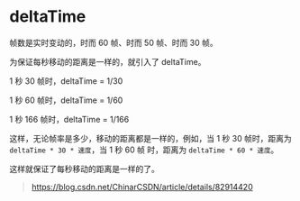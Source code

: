 ﻿# deltaTime

帧数是实时变动的，时而 60 帧、时而 50 帧、时而 30 帧。

为保证每秒移动的距离是一样的，就引入了 deltaTime。

1 秒 30 帧时，deltaTime = 1/30

1 秒 60 帧时，deltaTime = 1/60

1 秒 166 帧时，deltaTime = 1/166

这样，无论帧率是多少，移动的距离都是一样的，例如，当 1 秒 30 帧时，距离为 `deltaTime * 30 * 速度`，当 1 秒 60 帧 时，距离为 `deltaTime * 60 * 速度`。

这样就保证了每秒移动的距离是一样的了。

> <https://blog.csdn.net/ChinarCSDN/article/details/82914420>
